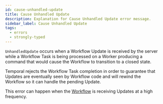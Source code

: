 ```yaml
---
id: cause-unhandled-update
title: Cause Unhandled Update
description: Explanation for Cause Unhandled Update error message.
sidebar_label: Cause Unhandled Update
tags:
  - errors
  - strongly-typed
---
```


`UnhandledUpdate` occurs when a Workflow Update is received by the server while a Workflow Task is being processed on a Worker producing a command that would cause the Workflow to transition to a closed state.

Temporal rejects the Workflow Task completion in order to guarantee that Updates are eventually seen by Workflow code and will rewind the Workflow so it can handle the pending Update.

This error can happen when the [Workflow](/concepts/what-is-a-workflow) is receiving Updates at a high frequency.
